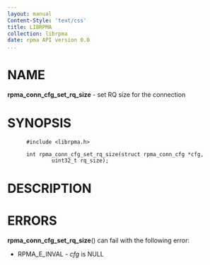 ```yaml
---
layout: manual
Content-Style: 'text/css'
title: LIBRPMA
collection: librpma
date: rpma API version 0.0
...
```


[comment]: <> (SPDX-License-Identifier: BSD-3-Clause)
[comment]: <> (Copyright 2020, Intel Corporation)

NAME
====

**rpma\_conn\_cfg\_set\_rq\_size** - set RQ size for the connection

SYNOPSIS
========

          #include <librpma.h>

          int rpma_conn_cfg_set_rq_size(struct rpma_conn_cfg *cfg,
                  uint32_t rq_size);

DESCRIPTION
===========

ERRORS
======

**rpma\_conn\_cfg\_set\_rq\_size**() can fail with the following error:

-   RPMA\_E\_INVAL - *cfg* is NULL
